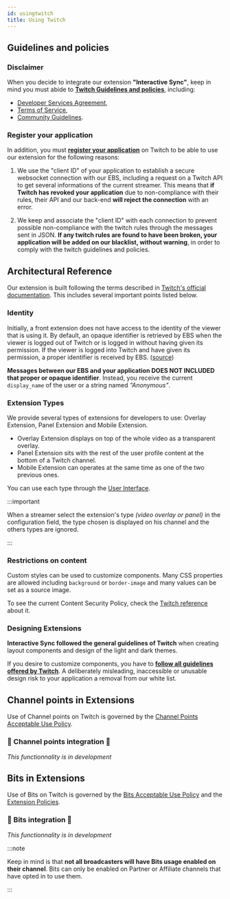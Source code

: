 ```yaml
---
id: usingtwitch
title: Using Twitch
---
```


## Guidelines and policies

### Disclaimer

When you decide to integrate our extension **"Interactive Sync"**, keep in mind you must abide to **[Twitch Guidelines and policies](https://dev.twitch.tv/docs/extensions/guidelines-and-policies)**, including:

-   [Developer Services Agreement](https://www.twitch.tv/p/fr-fr/legal/developer-agreement/),
-   [Terms of Service](https://www.twitch.tv/p/fr-fr/legal/terms-of-service/),
-   [Community Guidelines](https://www.twitch.tv/p/fr-fr/legal/community-guidelines/).

### Register your application

In addition, you must **[register your application](https://dev.twitch.tv/console/apps)** on Twitch to be able to use our extension for the following reasons:

1. We use the "client ID" of your application to establish a secure websocket connection with our EBS, including a request on a Twitch API to get several informations of the current streamer. This means that **if Twitch has revoked your application** due to non-compliance with their rules, their API and our back-end **will reject the connection** with an error.

2. We keep and associate the "client ID" with each connection to prevent possible non-compliance with the twitch rules through the messages sent in JSON. **If any twitch rules are found to have been broken, your application will be added on our blacklist, without warning**, in order to comply with the twitch guidelines and policies.

## Architectural Reference

Our extension is built following the terms described in [Twitch's official documentation](https://dev.twitch.tv/docs/extensions#architectural-reference). This includes several important points listed below.

### Identity

Initially, a front extension does not have access to the identity of the viewer that is using it. By default, an opaque identifier is retrieved by EBS when the viewer is logged out of Twitch or is logged in without having given its permission. If the viewer is logged into Twitch and have given its permission, a proper identifier is received by EBS. ([source](https://dev.twitch.tv/docs/extensions#identity))

**Messages between our EBS and your application DOES NOT INCLUDED that proper or opaque identifier**. Instead, you receive the current `display_name` of the user or a string named _"Anonymous"_.

### Extension Types

We provide several types of extensions for developers to use: Overlay Extension, Panel Extension and Mobile Extension.

-   Overlay Extension displays on top of the whole video as a transparent overlay.
-   Panel Extension sits with the rest of the user profile content at the bottom of a Twitch channel.
-   Mobile Extension can operates at the same time as one of the two previous ones.

You can use each type through the [User Interface](/docs/getting-started/create-ui#view-components).

:::important

When a streamer select the extension's type _(video overlay or panel)_ in the configuration field, the type chosen is displayed on his channel and the others types are ignored.

:::

### Restrictions on content

Custom styles can be used to customize components. Many CSS properties are allowed including `background` or `border-image` and many values can be set as a source image.

To see the current Content Security Policy, check the [Twitch reference](https://dev.twitch.tv/docs/extensions#restrictions-on-content) about it.

### Designing Extensions

**Interactive Sync followed the general guidelines of Twitch** when creating layout components and design of the light and dark themes.

If you desire to customize components, you have to **[follow all guidelines offered by Twitch](https://dev.twitch.tv/docs/extensions/designing)**. A deliberately misleading, inaccessible or unusable design risk to your application a removal from our white list.


## Channel points in Extensions

Use of Channel points on Twitch is governed by the [Channel Points Acceptable Use Policy](https://www.twitch.tv/p/fr-fr/legal/channel-points-acceptable-use-policy/).

### 🚧 Channel points integration 🚧

*This functionnality is in development*

## Bits in Extensions

Use of Bits on Twitch is governed by the [Bits Acceptable Use Policy](https://www.twitch.tv/p/fr-fr/legal/bits-acceptable-use/) and the [Extension Policies](https://dev.twitch.tv/docs/extensions/guidelines-and-policies/#6-bits-in-extensions).

### 🚧 Bits integration 🚧

*This functionnality is in development*

:::note

Keep in mind is that **not all broadcasters will have Bits usage enabled on their channel**. Bits can only be enabled on Partner or Affiliate channels that have opted in to use them.

:::
